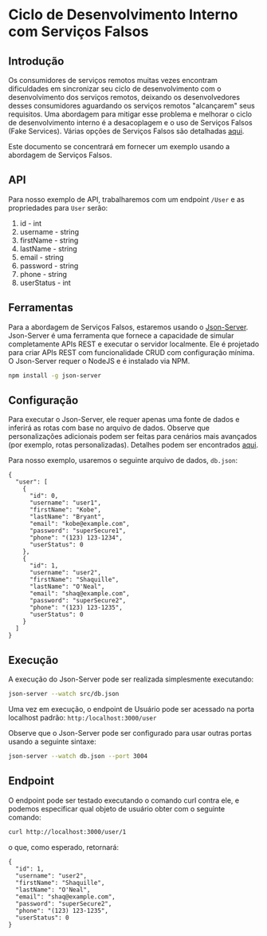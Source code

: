 # Ciclo de Desenvolvimento Interno com Serviços Falsos

## Introdução

Os consumidores de serviços remotos muitas vezes encontram dificuldades em sincronizar seu ciclo de desenvolvimento com o desenvolvimento dos serviços remotos, deixando os desenvolvedores desses consumidores aguardando os serviços remotos "alcançarem" seus requisitos. Uma abordagem para mitigar esse problema e melhorar o ciclo de desenvolvimento interno é a desacoplagem e o uso de Serviços Falsos (Fake Services). Várias opções de Serviços Falsos são detalhadas [aqui](client-app-inner-loop.md).

Este documento se concentrará em fornecer um exemplo usando a abordagem de Serviços Falsos.

## API

Para nosso exemplo de API, trabalharemos com um endpoint `/User` e as propriedades para `User` serão:

1. id - int
2. username - string
3. firstName - string
4. lastName - string
5. email - string
6. password - string
7. phone - string
8. userStatus - int

## Ferramentas

Para a abordagem de Serviços Falsos, estaremos usando o [Json-Server](https://github.com/typicode/json-server). Json-Server é uma ferramenta que fornece a capacidade de simular completamente APIs REST e executar o servidor localmente. Ele é projetado para criar APIs REST com funcionalidade CRUD com configuração mínima. O Json-Server requer o NodeJS e é instalado via NPM.

```bash
npm install -g json-server
```

## Configuração

Para executar o Json-Server, ele requer apenas uma fonte de dados e inferirá as rotas com base no arquivo de dados. Observe que personalizações adicionais podem ser feitas para cenários mais avançados (por exemplo, rotas personalizadas). Detalhes podem ser encontrados [aqui](https://github.com/typicode/json-server#add-custom-routes).

Para nosso exemplo, usaremos o seguinte arquivo de dados, `db.json`:

```text
{
  "user": [
    {
      "id": 0,
      "username": "user1",
      "firstName": "Kobe",
      "lastName": "Bryant",
      "email": "kobe@example.com",
      "password": "superSecure1",
      "phone": "(123) 123-1234",
      "userStatus": 0
    },
    {
      "id": 1,
      "username": "user2",
      "firstName": "Shaquille",
      "lastName": "O'Neal",
      "email": "shaq@example.com",
      "password": "superSecure2",
      "phone": "(123) 123-1235",
      "userStatus": 0
    }
  ]
}
```

## Execução

A execução do Json-Server pode ser realizada simplesmente executando:

```bash
json-server --watch src/db.json
```

Uma vez em execução, o endpoint de Usuário pode ser acessado na porta localhost padrão: `http:/localhost:3000/user`

Observe que o Json-Server pode ser configurado para usar outras portas usando a seguinte sintaxe:

```bash
json-server --watch db.json --port 3004
```

## Endpoint

O endpoint pode ser testado executando o comando curl contra ele, e podemos especificar qual objeto de usuário obter com o seguinte comando:

```bash
curl http://localhost:3000/user/1
```

o que, como esperado, retornará:

```text
{
  "id": 1,
  "username": "user2",
  "firstName": "Shaquille",
  "lastName": "O'Neal",
  "email": "shaq@example.com",
  "password": "superSecure2",
  "phone": "(123) 123-1235",
  "userStatus": 0
}
```
